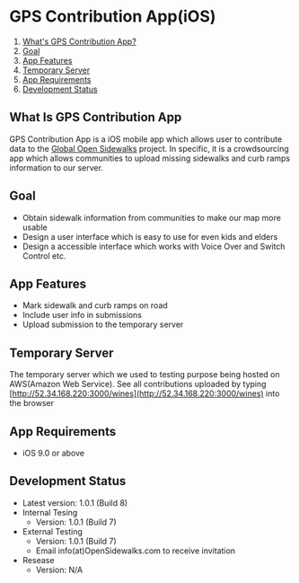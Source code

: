 # GPS Contribution App(iOS)

1. [What's GPS Contribution App?](#what-is-gps-contribution-app)
1. [Goal](#goal)
1. [App Features](#app-features)
1. [Temporary Server](#Temporary-Server)
1. [App Requirements](#app-requirements)
1. [Development Status](#development-status)

## What Is GPS Contribution App
GPS Contribution App is a iOS mobile app which allows user to contribute data to the [Global Open Sidewalks](https://OpenSidewalks.com) project. In specific, it is a crowdsourcing app which allows communities to upload missing sidewalks and curb ramps information to our server.

## Goal
- Obtain sidewalk information from communities to make our map more usable
- Design a user interface which is easy to use for even kids and elders
- Design a accessible interface which works with Voice Over and Switch Control etc.

## App Features
- Mark sidewalk and curb ramps on road
- Include user info in submissions
- Upload submission to the temporary server

## Temporary Server
The temporary server which we used to testing purpose being hosted on AWS(Amazon Web Service). See all contributions uploaded by typing [http://52.34.168.220:3000/wines](http://52.34.168.220:3000/wines) into the browser

## App Requirements
- iOS 9.0 or above

## Development Status
- Latest version: 1.0.1 (Build 8)
- Internal Tesing
    - Version: 1.0.1 (Build 7)
- External Testing
    - Version: 1.0.1 (Build 7)
    - Email info(at)OpenSidewalks.com to receive invitation
- Resease
    - Version: N/A